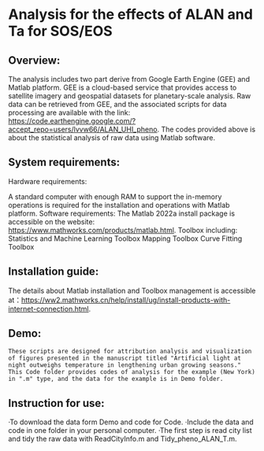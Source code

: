 Analysis for the effects of ALAN and Ta for SOS/EOS
=====
Overview:
--
The analysis includes two part derive from Google Earth Engine (GEE) and Matlab platform. GEE is a cloud-based service that provides access to satellite imagery and geospatial datasets for planetary-scale analysis. Raw data can be retrieved from GEE, and the associated scripts for data processing are available with the link: https://code.earthengine.google.com/?accept_repo=users/lvvw66/ALAN_UHI_pheno. The codes provided above is about the statistical analysis of raw data using Matlab software.

System requirements:
--
Hardware requirements:

 A standard computer with enough RAM to support the in-memory operations is required for the installation and operations with Matlab platform.
Software requirements:
The Matlab 2022a install package is accessible on the website: https://www.mathworks.com/products/matlab.html.
Toolbox including:
Statistics and Machine Learning Toolbox
Mapping Toolbox
Curve Fitting Toolbox

Installation guide:
--
The details about Matlab installation and Toolbox management is accessible at：https://ww2.mathworks.cn/help/install/ug/install-products-with-internet-connection.html. 

Demo:
--
	These scripts are designed for attribution analysis and visualization of figures presented in the manuscript titled "Artificial light at night outweighs temperature in lengthening urban growing seasons." This Code folder provides codes of analysis for the example (New York) in ".m" type, and the data for the example is in Demo folder. 
	
Instruction for use:
--
·To download the data form Demo and code for Code.
·Include the data and code in one folder in your personal computer.
·The first step is read city list and tidy the raw data with ReadCityInfo.m and Tidy_pheno_ALAN_T.m.


